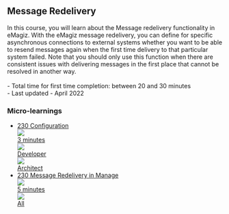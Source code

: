 <div class="ez-academy">
	<div class="ez-academy__body">
		<main class="master">
	<h2 class="title">Message Redelivery</h2>
    <p>
       In this course, you will learn about the Message redelivery functionality in eMagiz. With the eMagiz message redelivery, you can define for specific asynchronous connections to external systems whether you want to be able to resend messages again when the first time delivery to that particular system failed. Note that you should only use this function when there are consistent issues with delivering messages in the first place that cannot be resolved in another way.
        </br></br>
        - Total time for first time completion: between 20 and 30 minutes
        </br>
        - Last updated - April 2022
    </p>
    <h3 class="title">Micro-learnings</h3>
    <ul class="strip-container">
        <li class="strip">
            <a href="../../docs/microlearning/intermediate-message-redelivery-configuration" class="strip__link">
            <label for="" class="strip__label">
                <span>230</span>
                Configuration
            </label>
            <div class="strip__attribute">
                <img class="strip__attribute-icon strip__attribute-icon--duration" src="../../img/microlearning/academy_index/icon-duration32.svg"/>
                <div class="strip__attribute-label">3 minutes</div>
            </div>
            <div class="strip__attribute">
                <img class="strip__attribute-icon strip__attribute-icon--roles" src="../../img/microlearning/academy_index/icon-roles32.svg"/>
                <div class="strip__attribute-label">Developer</div>
            </div>
            <div class="strip__attribute">
                <img class="strip__attribute-icon strip__attribute-icon--roles" src="../../img/microlearning/academy_index/icon-roles32.svg"/>
                <div class="strip__attribute-label">Architect</div>
            </div>
        </a>
        </li>
		<li class="strip">
            <a href="../../docs/microlearning/intermediate-message-redelivery-redelivery-in-manage" class="strip__link">
            <label for="" class="strip__label">
                <span>230</span>
                Message Redelivery in Manage
            </label>
            <div class="strip__attribute">
                <img class="strip__attribute-icon strip__attribute-icon--duration" src="../../img/microlearning/academy_index/icon-duration32.svg"/>
                <div class="strip__attribute-label">5 minutes</div>
            </div>
            <div class="strip__attribute">
                <img class="strip__attribute-icon strip__attribute-icon--roles" src="../../img/microlearning/academy_index/icon-roles32.svg"/>
                <div class="strip__attribute-label">All</div>
            </div>
            </a>
        </li>
    </ul>
    </main>
    </div>
</div>